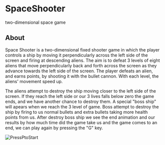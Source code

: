 # SpaceShooter
two-dimensional space game

About
---------------------------------------------------------------

Space Shooter is a two-dimensional fixed shooter game in which the player controls a ship by moving it perpendicularly across the left side of the screen and firing at descending aliens. The aim is to defeat 3 levels of eight aliens that move perpendicularly back and forth across the screen as they advance towards the left side of the screen. The player defeats an alien, and earns points, by shooting it with the bullet cannon. With each level, the aliens' movement speed up.

The aliens attempt to destroy the ship moving closer to the left side of the screen.
If they reach the left side or our 3 lives falls below zero the game ends, and we have another chance to destroy them.
A special "boss ship" will apears when we reach the 3  level of game.
Boss attempt to destroy the ship by firing to us normal bullets and extra bullets taking more health points from us.
After destroy boss ship we see the end animation and our results by how much time did the game take us and the game comes to an end, we can play again by pressing the "G" key.

![PressPtoStart](https://user-images.githubusercontent.com/72936376/119695208-3fad9880-be4e-11eb-833d-063a554338f2.png)






